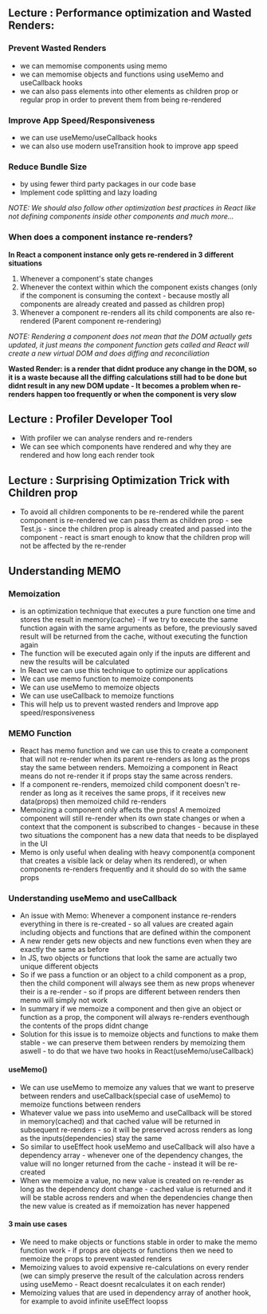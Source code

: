 ## Lecture : Performance optimization and Wasted Renders:

### Prevent Wasted Renders

- we can memomise components using memo
- we can memomise objects and functions using useMemo and useCallback hooks
- we can also pass elements into other elements as children prop or regular prop in order to prevent them from being re-rendered

### Improve App Speed/Responsiveness

- we can use useMemo/useCallback hooks
- we can also use modern useTransition hook to improve app speed

### Reduce Bundle Size

- by using fewer third party packages in our code base
- Implement code splitting and lazy loading

_NOTE: We should also follow other optimization best practices in React like not defining components inside other components and much more..._

### When does a component instance re-renders?

**In React a component instance only gets re-rendered in 3 different situations**

1. Whenever a component's state changes
2. Whenever the context within which the component exists changes (only if the component is consuming the context - because mostly all components are already created and passed as children prop)
3. Whenever a component re-renders all its child components are also re-rendered (Parent component re-rendering)

_NOTE: Rendering a component does not mean that the DOM actually gets updated, it just means the component function gets called and React will create a new virtual DOM and does diffing and reconciliation_

**Wasted Render: is a render that didnt produce any change in the DOM, so it is a waste because all the diffing calculations still had to be done but didnt result in any new DOM update - It becomes a problem when re-renders happen too frequently or when the component is very slow**

## Lecture : Profiler Developer Tool

- With profiler we can analyse renders and re-renders
- We can see which components have rendered and why they are rendered and how long each render took

## Lecture : Surprising Optimization Trick with Children prop

- To avoid all children components to be re-rendered while the parent component is re-rendered we can pass them as children prop - see Test.js - since the children prop is already created and passed into the component - react is smart enough to know that the children prop will not be affected by the re-render

## Understanding MEMO

### Memoization

- is an optimization technique that executes a pure function one time and stores the result in memory(cache) - If we try to execute the same function again with the same arguments as before, the previously saved result will be returned from the cache, without executing the function again
- The function will be executed again only if the inputs are different and new the results will be calculated
- In React we can use this technique to optimize our applications
- We can use memo function to memoize components
- We can use useMemo to memoize objects
- We can use useCallback to memoize functions
- This will help us to prevent wasted renders and Improve app speed/responsiveness

### MEMO Function

- React has memo function and we can use this to create a component that will not re-render when its parent re-renders as long as the props stay the same between renders. Memoizing a component in React means do not re-render it if props stay the same across renders.
- If a component re-renders, memoized child component doesn't re-render as long as it receives the same props, if it receives new data(props) then memoized child re-renders
- Memoizing a component only affects the props! A memoized component will still re-render when its own state changes or when a context that the component is subscribed to changes - because in these two situations the component has a new data that needs to be displayed in the UI
- Memo is only useful when dealing with heavy component(a component that creates a visible lack or delay when its rendered), or when components re-renders frequently and it should do so with the same props

### Understanding useMemo and useCallback

- An issue with Memo: Whenever a component instance re-renders everything in there is re-created - so all values are created again including objects and functions that are defined within the component
- A new render gets new objects and new functions even when they are exactly the same as before
- In JS, two objects or functions that look the same are actually two unique different objects
- So if we pass a function or an object to a child component as a prop, then the child component will always see them as new props whenever their is a re-render - so if props are different between renders then memo will simply not work
- In summary if we memoize a component and then give an object or function as a prop, the component will always re-renders eventhough the contents of the props didnt change
- Solution for this issue is to memoize objects and functions to make them stable - we can preserve them between renders by memoizing them aswell - to do that we have two hooks in React(useMemo/useCallback)

#### useMemo()

- We can use useMemo to memoize any values that we want to preserve between renders and useCallback(special case of useMemo) to memoize functions between renders
- Whatever value we pass into useMemo and useCallback will be stored in memory(cached) and that cached value will be returned in subsequent re-renders - so it will be preserved across renders as long as the inputs(dependencies) stay the same
- So similar to useEffect hook useMemo and useCallback will also have a dependency array - whenever one of the dependency changes, the value will no longer returned from the cache - instead it will be re-created
- When we memoize a value, no new value is created on re-render as long as the dependency dont change - cached value is returned and it will be stable across renders and when the dependencies change then the new value is created as if memoization has never happened

#### 3 main use cases

- We need to make objects or functions stable in order to make the memo function work - if props are objects or functions then we need to memoize the props to prevent wasted renders
- Memoizing values to avoid expensive re-calculations on every render (we can simply preserve the result of the calculation across renders using useMemo - React doesnt recalculates it on each render)
- Memoizing values that are used in dependency array of another hook, for example to avoid infinite useEffect loopss
